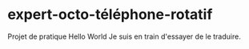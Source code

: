 # expert-octo-téléphone-rotatif

Projet de pratique Hello World Je suis en train d'essayer de le traduire.
